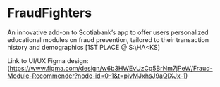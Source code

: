 # FraudFighters

An innovative add-on to Scotiabank’s app to offer users personalized educational modules on fraud prevention, tailored to their transaction history and demographics [1ST PLACE @ S:\HA<KS]

Link to UI/UX Figma design:  (https://www.figma.com/design/w6b3HWEvUzCg5BrNm7jPeW/Fraud-Module-Recommender?node-id=0-1&t=pivMJxhsJ9aQIXJx-1)
